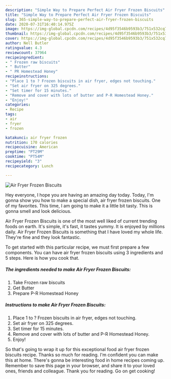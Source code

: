 ```yaml
---
description: "Simple Way to Prepare Perfect Air Fryer Frozen Biscuits"
title: "Simple Way to Prepare Perfect Air Fryer Frozen Biscuits"
slug: 365-simple-way-to-prepare-perfect-air-fryer-frozen-biscuits
date: 2020-07-31T16:40:14.975Z
image: https://img-global.cpcdn.com/recipes/4d95f3546b9593b3/751x532cq70/air-fryer-frozen-biscuits-recipe-main-photo.jpg
thumbnail: https://img-global.cpcdn.com/recipes/4d95f3546b9593b3/751x532cq70/air-fryer-frozen-biscuits-recipe-main-photo.jpg
cover: https://img-global.cpcdn.com/recipes/4d95f3546b9593b3/751x532cq70/air-fryer-frozen-biscuits-recipe-main-photo.jpg
author: Nell Butler
ratingvalue: 4.3
reviewcount: 37964
recipeingredient:
- " Frozen raw biscuits"
- " Butter"
- " PR Homestead Honey"
recipeinstructions:
- "Place 1 to ? Frozen biscuits in air fryer, edges not touching."
- "Set air fryer on 325 degrees."
- "Set timer for 15 minutes."
- "Remove and cover with lots of butter and P-R Homestead Honey."
- "Enjoy!"
categories:
- Recipe
tags:
- air
- fryer
- frozen

katakunci: air fryer frozen 
nutrition: 170 calories
recipecuisine: American
preptime: "PT29M"
cooktime: "PT54M"
recipeyield: "3"
recipecategory: Lunch

---
```



![Air Fryer Frozen Biscuits](https://img-global.cpcdn.com/recipes/4d95f3546b9593b3/751x532cq70/air-fryer-frozen-biscuits-recipe-main-photo.jpg)

Hey everyone, I hope you are having an amazing day today. Today, I'm gonna show you how to make a special dish, air fryer frozen biscuits. One of my favorites. This time, I am going to make it a little bit tasty. This is gonna smell and look delicious.

Air Fryer Frozen Biscuits is one of the most well liked of current trending foods on earth. It's simple, it's fast, it tastes yummy. It is enjoyed by millions daily. Air Fryer Frozen Biscuits is something that I have loved my whole life. They're fine and they look fantastic.




To get started with this particular recipe, we must first prepare a few components. You can have air fryer frozen biscuits using 3 ingredients and 5 steps. Here is how you cook that.

<!--inarticleads1-->

##### The ingredients needed to make Air Fryer Frozen Biscuits:

1. Take  Frozen raw biscuits
1. Get  Butter
1. Prepare  P-R Homestead Honey




<!--inarticleads2-->

##### Instructions to make Air Fryer Frozen Biscuits:

1. Place 1 to ? Frozen biscuits in air fryer, edges not touching.
1. Set air fryer on 325 degrees.
1. Set timer for 15 minutes.
1. Remove and cover with lots of butter and P-R Homestead Honey.
1. Enjoy!




So that's going to wrap it up for this exceptional food air fryer frozen biscuits recipe. Thanks so much for reading. I'm confident you can make this at home. There's gonna be interesting food in home recipes coming up. Remember to save this page in your browser, and share it to your loved ones, friends and colleague. Thank you for reading. Go on get cooking!
